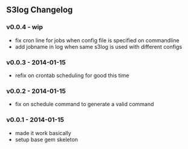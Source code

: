 S3log Changelog
-------------------

### v0.0.4 - wip

* fix cron line for jobs when config file is specified on commandline
* add jobname in log when same s3log is used with different configs

### v0.0.3 - 2014-01-15

* refix on crontab scheduling for good this time

### v0.0.2 - 2014-01-15

* fix on schedule command to generate a valid command

### v0.0.1 - 2014-01-15

* made it work basically
* setup base gem skeleton

